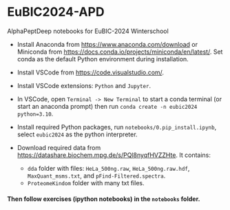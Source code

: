 # EuBIC2024-APD
AlphaPeptDeep notebooks for EuBIC-2024 Winterschool

* Install Anaconda from https://www.anaconda.com/download or Miniconda from https://docs.conda.io/projects/miniconda/en/latest/. Set conda as the default Python environment during installation.

* Install VSCode from https://code.visualstudio.com/. 

* Install VSCode extensions: `Python` and `Jupyter`.

* In VSCode, open `Terminal -> New Terminal` to start a conda terminal (or start an anaconda prompt) then run `conda create -n eubic2024 python=3.10`.

* Install required Python packages, run `notebooks/0.pip_install.ipynb`, select `eubic2024` as the python interpreter.

* Download required data from https://datashare.biochem.mpg.de/s/PQl8nyqfHVZZHte. It contains:
  * `dda` folder with files: `HeLa_500ng.raw`, `HeLa_500ng.raw.hdf`, `MaxQuant_msms.txt`, and `pFind-Filtered.spectra`.
  * `ProteomeKindom` folder with many txt files.

#### Then follow exercises (ipython notebooks) in the `notebooks` folder.
